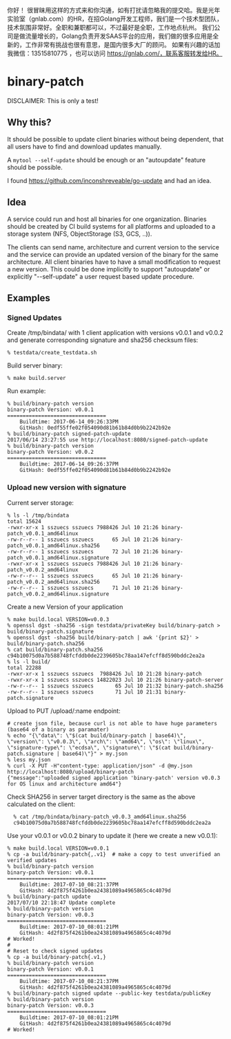 你好！
很冒昧用这样的方式来和你沟通，如有打扰请忽略我的提交哈。我是光年实验室（gnlab.com）的HR，在招Golang开发工程师，我们是一个技术型团队，技术氛围非常好。全职和兼职都可以，不过最好是全职，工作地点杭州。
我们公司是做流量增长的，Golang负责开发SAAS平台的应用，我们做的很多应用是全新的，工作非常有挑战也很有意思，是国内很多大厂的顾问。
如果有兴趣的话加我微信：13515810775  ，也可以访问 https://gnlab.com/，联系客服转发给HR。
# binary-patch

DISCLAIMER: This is only a test!

## Why this?

It should be possible to update client binaries without being
dependent, that all users have to find and download updates manually.

A `mytool --self-update` should be enough or an "autoupdate" feature
should be possible.

I found https://github.com/inconshreveable/go-update and
had an idea.

## Idea

A service could run and host all binaries for one organization.
Binaries should be created by CI build systems for all platforms and
uploaded to a storage system (NFS, ObjectStorage (S3, GCS, ..)).

The clients can send name, architecture and current version to the
service and the service can provide an updated version of the binary
for the same architecture. All client binaries have to have a small
modification to request a new version. This could be done implicitly
to support "autoupdate" or explicitly "--self-update" a user request
based update procedure.


## Examples

### Signed Updates

Create /tmp/bindata/ with 1 client application with versions v0.0.1
and v0.0.2 and generate corresponding signature and sha256 checksum
files:

    % testdata/create_testdata.sh

Build server binary:

    % make build.server

Run example:

    % build/binary-patch version
    binary-patch Version: v0.0.1
    ================================
        Buildtime: 2017-06-14_09:26:33PM
        GitHash: 0edf55ffe02f054090d81b61b84d0b9b2242b92e
    % build/binary-patch signed-patch-update
    2017/06/14 23:27:55 use http://localhost:8080/signed-patch-update
    % build/binary-patch version
    binary-patch Version: v0.0.2
    ================================
        Buildtime: 2017-06-14_09:26:37PM
        GitHash: 0edf55ffe02f054090d81b61b84d0b9b2242b92e

### Upload new version with signature

Current server storage:

    % ls -l /tmp/bindata
    total 15624
    -rwxr-xr-x 1 sszuecs sszuecs 7988426 Jul 10 21:26 binary-patch_v0.0.1_amd64linux
    -rw-r--r-- 1 sszuecs sszuecs      65 Jul 10 21:26 binary-patch_v0.0.1_amd64linux.sha256
    -rw-r--r-- 1 sszuecs sszuecs      72 Jul 10 21:26 binary-patch_v0.0.1_amd64linux.signature
    -rwxr-xr-x 1 sszuecs sszuecs 7988426 Jul 10 21:26 binary-patch_v0.0.2_amd64linux
    -rw-r--r-- 1 sszuecs sszuecs      65 Jul 10 21:26 binary-patch_v0.0.2_amd64linux.sha256
    -rw-r--r-- 1 sszuecs sszuecs      71 Jul 10 21:26 binary-patch_v0.0.2_amd64linux.signature

Create a new Version of your application

    % make build.local VERSION=v0.0.3
    % openssl dgst -sha256 -sign testdata/privateKey build/binary-patch > build/binary-patch.signature
    % openssl dgst -sha256 build/binary-patch | awk '{print $2}' > build/binary-patch.sha256
    % cat build/binary-patch.sha256
    c94b10075d0a7b588748fcfddb0de2239605bc78aa147efcff8d590bddc2ea2a
    % ls -l build/
    total 22288
    -rwxr-xr-x 1 sszuecs sszuecs  7988426 Jul 10 21:28 binary-patch
    -rwxr-xr-x 1 sszuecs sszuecs 14822023 Jul 10 21:26 binary-patch-server
    -rw-r--r-- 1 sszuecs sszuecs       65 Jul 10 21:32 binary-patch.sha256
    -rw-r--r-- 1 sszuecs sszuecs       71 Jul 10 21:31 binary-patch.signature

Upload to PUT /upload/:name endpoint:

    # create json file, because curl is not able to have huge parameters (base64 of a binary as paramater)
    % echo "{\"data\": \"$(cat build/binary-patch | base64)\", \"version\": \"v0.0.3\", \"arch\": \"amd64\", \"os\": \"linux\", \"signature-type\": \"ecdsa\", \"signature\": \"$(cat build/binary-patch.signature | base64)\"}" > my.json
    % less my.json
    % curl -X PUT -H"content-type: application/json" -d @my.json http://localhost:8080/upload/binary-patch
    {"message":"uploaded signed application 'binary-patch' version v0.0.3 for OS linux and architecture amd64"}

Check SHA256 in server target directory is the same as the above calculated on the client:

      % cat /tmp/bindata/binary-patch_v0.0.3_amd64linux.sha256
      c94b10075d0a7b588748fcfddb0de2239605bc78aa147efcff8d590bddc2ea2a

Use your v0.0.1 or v0.0.2 binary to update it (here we create a new v0.0.1):

    % make build.local VERSION=v0.0.1
    % cp -a build/binary-patch{,.v1}  # make a copy to test unverified an verified updates
    % build/binary-patch version
    binary-patch Version: v0.0.1
    ================================
        Buildtime: 2017-07-10_08:21:37PM
        GitHash: 4d2f875f4261b0ea24381089a4965865c4c4079d
    % build/binary-patch update
    2017/07/10 22:18:47 Update complete
    % build/binary-patch version
    binary-patch Version: v0.0.3
    ================================
        Buildtime: 2017-07-10_08:01:21PM
        GitHash: 4d2f875f4261b0ea24381089a4965865c4c4079d
    # Worked!
    #
    # Reset to check signed updates
    % cp -a build/binary-patch{.v1,}
    % build/binary-patch version
    binary-patch Version: v0.0.1
    ================================
        Buildtime: 2017-07-10_08:21:37PM
        GitHash: 4d2f875f4261b0ea24381089a4965865c4c4079d
    % build/binary-patch signed update --public-key testdata/publicKey
    % build/binary-patch version
    binary-patch Version: v0.0.3
    ================================
        Buildtime: 2017-07-10_08:01:21PM
        GitHash: 4d2f875f4261b0ea24381089a4965865c4c4079d
    # Worked!
